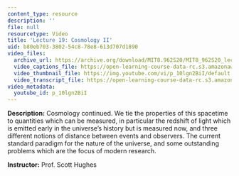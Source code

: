 ```yaml
---
content_type: resource
description: ''
file: null
resourcetype: Video
title: 'Lecture 19: Cosmology II'
uid: b80eb703-3802-54c8-78e8-613d707d1890
video_files:
  archive_url: https://archive.org/download/MIT8.962S20/MIT8_962S20_lec19_300k.mp4
  video_captions_file: https://open-learning-course-data-rc.s3.amazonaws.com/8-962-general-relativity-spring-2020/ab3e6bd9b1755d02ac64e6d2c76337e2_p_10lgn2BiI.vtt
  video_thumbnail_file: https://img.youtube.com/vi/p_10lgn2BiI/default.jpg
  video_transcript_file: https://open-learning-course-data-rc.s3.amazonaws.com/8-962-general-relativity-spring-2020/7d554b8ced54e6d434f1c4acdbadf2a3_p_10lgn2BiI.pdf
video_metadata:
  youtube_id: p_10lgn2BiI
---
```


**Description:** Cosmology continued. We tie the properties of this spacetime to quantities which can be measured, in particular the redshift of light which is emitted early in the universe’s history but is measured now, and three different notions of distance between events and observers. The current standard paradigm for the nature of the universe, and some outstanding problems which are the focus of modern research.

**Instructor:** Prof. Scott Hughes